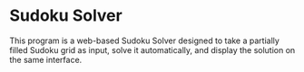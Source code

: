 # Sudoku Solver
This program is a web-based Sudoku Solver designed to take a partially filled Sudoku grid as input, solve it automatically, and display the solution on the same interface.
